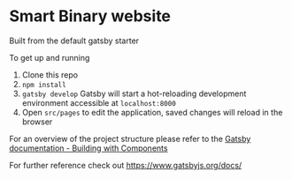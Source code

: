 # Smart Binary website

Built from the default gatsby starter

To get up and running

1. Clone this repo
2. `npm install`
3. `gatsby develop` Gatsby will start a hot-reloading development environment accessible at `localhost:8000`
4. Open `src/pages` to edit the application, saved changes will reload in the browser

For an overview of the project structure please refer to the [Gatsby documentation - Building with Components](https://www.gatsbyjs.org/docs/building-with-components/)

For further reference check out https://www.gatsbyjs.org/docs/